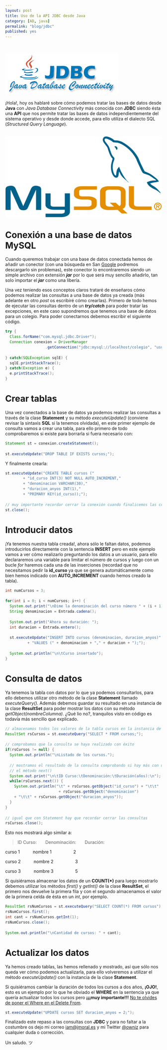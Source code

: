```yaml
---
layout: post
title: Uso de la API JDBC desde Java
category: [AD, java]
permalink: "blog/jdbc"
published: yes
---
```


<br>

![JDBC](/assets/img/jdbc/jdbc.png "JDBC")

¡Hola!, hoy os hablaré sobre cómo podemos tratar las bases de datos desde **Java** con *Java Database Connectivity* más conocida con **JDBC** siendo ésta una **API** que nos permite tratar las bases de datos independientemente del sistema operativo y desde donde accede, para ello utiliza el dialecto SQL (*Structured Query Language*).

<br>
<img class="differentSize50" src="/assets/img/jdbc/mysql.png" alt="mysql" style="margin:auto; display:block;">

# Conexión a una base de datos MySQL

Cuando queremos trabajar con una base de datos conectada hemos de añadir un conector (con una búsqueda en San [Google](https://www.google.es "Google") podremos descargarlo sin problemas), este conector lo encontraremos siendo un simple archivo con extensión ***jar*** por lo que será muy sencillo añadirlo, tan solo importar el ***jar*** como una libería.

Una vez teniendo esos conceptos claros trataré de enseñaros cómo podemos realizar las consultas a una base de datos ya creada (más adelante en otro *post* os escribiré cómo crearlas). Primero de todo hemos de ejecutar las consultas dentro de un ***try/catch*** para poder tratar las excepciones, en este caso supondremos que tenemos una base de datos para un colegio. Para poder conectarnos debemos escribir el siguiente código.

```java
try {
  Class.forName("com.mysql.jdbc.Driver");
  Connection conexion = DriverManager
                  .getConnection("jdbc:mysql://localhost/colegio", "usuario", "contraseña");

} catch(SQLException sqlE) {
  sqlE.printStackTrace();
} catch(Exception e) {
  e.printStackTrace();
}
```

# Crear tablas

Una vez conectados a la base de datos ya podemos realizar las consultas a través de la clase **Statement** y su método *executeUpdate()* (conviene revisar la sintaxis **SQL** si la tenemos olvidada), en este primer ejemplo de consulta vamos a crear una tabla, para ello primero de todo comprobaremos si existe para borrarla si fuera necesario con:

```java
Statement st = conexion.createStatement();

st.executeUpdate("DROP TABLE IF EXISTS cursos;");
```

Y finalmente crearla:

```java
st.executeUpdate("CREATE TABLE cursos ("
        + "id_curso INT(3) NOT NULL AUTO_INCREMENT,"
        + "denominacion VARCHAR(30),"
        + "duracion_anyos INT(1),"
        + "PRIMARY KEY(id_curso));");
        
// muy importante recordar cerrar la conexión cuando finalicemos las consultas
st.close();
```

# Introducir datos

¡Ya tenemos nuestra tabla creada!, ahora sólo le faltan datos, podemos introducirlos directamente con la sentencia **INSERT** pero en este ejemplo vamos a ver cómo realizarlo preguntando los datos a un usuario, para ello declararemos una variable para limitar el número de cursos y luego con un bucle *for* haremos cada una de las inserciones (recordad que no necesitamos pedir la **id_curso** ya que se genera automáticamente como bien hemos indicado con **AUTO_INCREMENT** cuando hemos creado la tabla).

```java
int numCursos = 3;

for(int i = 0; i < numCursos; i++) {
  System.out.print("\nDime la denominación del curso número " + (i + 1) + ": ");
  String denominacion = Entrada.cadena();

  System.out.print("Ahora su duración: ");
  int duracion = Entrada.entero();

  st.executeUpdate("INSERT INTO cursos (denominacion, duracion_anyos)"
          + "VALUES (" + denominacion + "," + duracion + ");");

  System.out.println("\n\tCurso insertado");
}
```

# Consulta de datos

Ya tenemos la tabla con datos por lo que ya podemos consultarlos, para ello debemos utilizar otro método de la clase **Statement** llamado *executeQuery()*. Además debemos guardar su resultado en una instancia de la clase **ResultSet** para poder mostrar los datos con su método *getObject(nombreColumna)*. ¿Qué lio no?, tranquilos visto en código es todavía más sencillo que explicado.

```java
// almacenamos todos los valores de la tabla cursos en la instancia de ResultSet
ResultSet rsCursos = st.executeQuery("SELECT * FROM cursos;");

// comprobamos que la consulta se haya realizado con éxito
if(rsCursos != null) {
  System.out.println("\nListado de los cursos.");

  // mostramos el resultado de la consulta comprobando si hay más con un while y
  // el método next()
  System.out.print("\n\tID Curso:\tDenominación:\tDuración(años):\n");
  while(rsCursos.next()) {
    System.out.println("\t" + rsCursos.getObject("id_curso") + "\t\t"
                        + rsCursos.getObject("denominacion")
    + "\t\t" + rsCursos.getObject("duracion_anyos"));
  }
}

// igual que con Statement hay que recordar cerrar las consultas
rsCursos.close();
```

Esto nos mostrará algo similar a:

>ID Curso:&emsp;&emsp;Denominación:&emsp;&emsp;Duración:
>
curso 1&emsp;&emsp;&emsp;nombre 1&emsp;&emsp;&emsp;&emsp;&emsp;2
>
curso 2&emsp;&emsp;&emsp;nombre 2&emsp;&emsp;&emsp;&emsp;&emsp;3
>
curso 3&emsp;&emsp;&emsp;nombre 3&emsp;&emsp;&emsp;&emsp;&emsp;5

Si quisiéramos almacenar los datos de un **COUNT(\*)** para luego mostrarlo debemos utilizar los métodos *first()* y *getInt()* de la clase **ResultSet**, el primero nos devuelve la primera fila y con el segundo almacenamos el valor de la primera celda de ésta en un *int*, por ejemplo.

```java
ResultSet rsNumCursos = st.executeQuery("SELECT COUNT(*) FROM cursos");
rsNumCursos.first();
int cant = rsNumCursos.getInt(1);
rsNumCursos.close();

System.out.println("\nCantidad de cursos: " + cant);
```

# Actualizar los datos

Ya hemos creado tablas, las hemos rellenado y mostrado, así que sólo nos queda ver cómo podemos actualizarla, para ello volveremos a utilizar el método *executeUpdate()* con la instancia de la clase **Statement**.

Si quisiéramos cambiar la duración de todos los cursos a dos años, **¡OJO!**, esto es un ejemplo por lo que he obviado el **WHERE** en la sentencia ya que quería actualizar todos los cursos pero **¡¡¡muy importante!!!** [No te olvides de poner el Where en el Delete From](https://www.youtube.com/watch?v=i_cVJgIz_Cs "YouTube").

```java
st.executeUpdate("UPDATE cursos SET duracion_anyos = 2;");
```
Finalizado este repaso a las consultas con **JDBC** y para no faltar a la costumbre os dejo mi correo [iam@jmoral.es](mailto:iam@jmoral.es "iam@jmoral.es") y mi Twitter [@owniz](https://twitter.com/owniz "Twitter") para cualquier duda o corrección.

Un saludo. ツ
